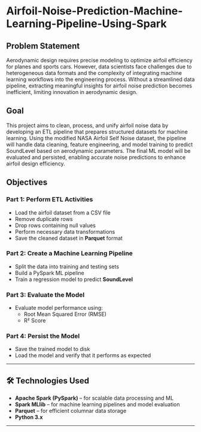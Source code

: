 # Airfoil-Noise-Prediction-Machine-Learning-Pipeline-Using-Spark

## Problem Statement
Aerodynamic design requires precise modeling to optimize airfoil efficiency for planes and sports cars. However, data scientists face challenges due to heterogeneous data formats and the complexity of integrating machine learning workflows into the engineering process. Without a streamlined data pipeline, extracting meaningful insights for airfoil noise prediction becomes inefficient, limiting innovation in aerodynamic design.

## Goal
This project aims to clean, process, and unify airfoil noise data by developing an ETL pipeline that prepares structured datasets for machine learning. Using the modified NASA Airfoil Self Noise dataset, the pipeline will handle data cleaning, feature engineering, and model training to predict SoundLevel based on aerodynamic parameters. The final ML model will be evaluated and persisted, enabling accurate noise predictions to enhance airfoil design efficiency.

## Objectives

### Part 1: Perform ETL Activities
- Load the airfoil dataset from a CSV file
- Remove duplicate rows
- Drop rows containing null values
- Perform necessary data transformations
- Save the cleaned dataset in **Parquet** format

### Part 2: Create a Machine Learning Pipeline
- Split the data into training and testing sets
- Build a PySpark ML pipeline
- Train a regression model to predict **SoundLevel**

### Part 3: Evaluate the Model
- Evaluate model performance using:
  - Root Mean Squared Error (RMSE)
  - R² Score

### Part 4: Persist the Model
- Save the trained model to disk
- Load the model and verify that it performs as expected

---

## 🛠️ Technologies Used

- **Apache Spark (PySpark)** – for scalable data processing and ML
- **Spark MLlib** – for machine learning pipelines and model evaluation
- **Parquet** – for efficient columnar data storage
- **Python 3.x**

---
